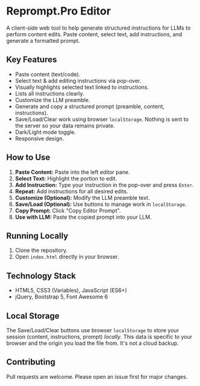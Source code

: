 # Reprompt.Pro Editor

A client-side web tool to help generate structured instructions for LLMs to perform content edits. Paste content, select text, add instructions, and generate a formatted prompt.

## Key Features

*   Paste content (text/code).
*   Select text & add editing instructions via pop-over.
*   Visually highlights selected text linked to instructions.
*   Lists all instructions clearly.
*   Customize the LLM preamble.
*   Generate and copy a structured prompt (preamble, content, instructions).
*   Save/Load/Clear work using browser `localStorage`. Nothing is sent to the server so your data remains private.
*   Dark/Light mode toggle.
*   Responsive design.

## How to Use

1.  **Paste Content:** Paste into the left editor pane.
2.  **Select Text:** Highlight the portion to edit.
3.  **Add Instruction:** Type your instruction in the pop-over and press `Enter`.
4.  **Repeat:** Add instructions for all desired edits.
5.  **Customize (Optional):** Modify the LLM preamble text.
6.  **Save/Load (Optional):** Use buttons to manage work in `localStorage`.
7.  **Copy Prompt:** Click "Copy Editor Prompt".
8.  **Use with LLM:** Paste the copied prompt into your LLM.

## Running Locally

1.  Clone the repository.
2.  Open `index.html` directly in your browser.

## Technology Stack

*   HTML5, CSS3 (Variables), JavaScript (ES6+)
*   jQuery, Bootstrap 5, Font Awesome 6

## Local Storage

The Save/Load/Clear buttons use browser `localStorage` to store your session (content, instructions, prompt) *locally*. This data is specific to your browser and the origin you load the file from. It's not a cloud backup.

## Contributing

Pull requests are welcome. Please open an issue first for major changes.
